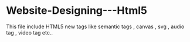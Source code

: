 # Website-Designing---Html5
This file include HTML5 new tags like semantic tags , canvas , svg , audio tag , video tag etc..

